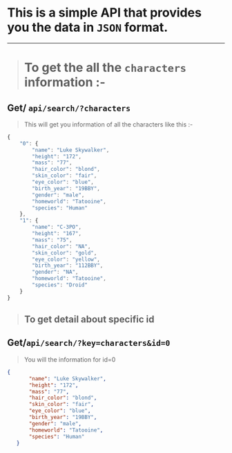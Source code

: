 # This is a simple __API__ that provides you the data in ```JSON``` format.

***

> # To get the all the ```characters``` information :- 

## Get/ ```api/search/?characters```

> This will get you information of all the characters like this :- 

```javascript
{
    "0": {
        "name": "Luke Skywalker",
        "height": "172",
        "mass": "77",
        "hair_color": "blond",
        "skin_color": "fair",
        "eye_color": "blue",
        "birth_year": "19BBY",
        "gender": "male",
        "homeworld": "Tatooine",
        "species": "Human"
    },
    "1": {
        "name": "C-3PO",
        "height": "167",
        "mass": "75",
        "hair_color": "NA",
        "skin_color": "gold",
        "eye_color": "yellow",
        "birth_year": "112BBY",
        "gender": "NA",
        "homeworld": "Tatooine",
        "species": "Droid"
    }
}
 ```
 > ## To get detail about specific id 
 
 ## Get/```api/search/?key=characters&id=0```
 
 > You will the information for id=0 
 ```JSON
 {
        "name": "Luke Skywalker",
        "height": "172",
        "mass": "77",
        "hair_color": "blond",
        "skin_color": "fair",
        "eye_color": "blue",
        "birth_year": "19BBY",
        "gender": "male",
        "homeworld": "Tatooine",
        "species": "Human"
    }
 ```
 
